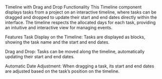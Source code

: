 Timeline with Drag and Drop Functionality
This Timeline component displays tasks from a project on an interactive timeline, where tasks can be dragged and dropped to update their start and end dates directly within the interface. The timeline respects the allocated days for each task, providing an intuitive and interactive view for managing events.

Features
Task Display on the Timeline: Tasks are displayed as blocks, showing the task name and the start and end dates.

Drag and Drop: Tasks can be moved along the timeline, automatically updating their start and end dates.

Automatic Date Adjustment: When dragging a task, its start and end dates are adjusted based on the task’s position on the timeline.

